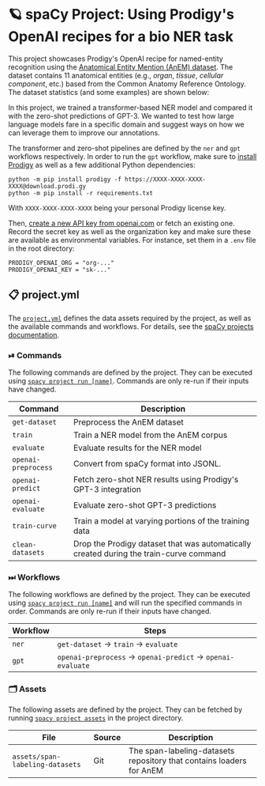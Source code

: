 <!-- SPACY PROJECT: AUTO-GENERATED DOCS START (do not remove) -->

# 🪐 spaCy Project: Using Prodigy's OpenAI recipes for a bio NER task

This project showcases Prodigy's OpenAI recipe for named-entity recognition
using the [Anatomical Entity Mention (AnEM)
dataset](https://aclanthology.org/W12-4304/).  The dataset contains 11
anatomical entities (e.g., *organ*, *tissue*, *cellular component*, etc.)
based from the Common Anatomy Reference Ontology. The dataset statistics (and
some examples) are shown below:

<!-- TODO: insert dataset statistics -->

In this project, we trained a transformer-based NER model and compared it with the zero-shot
predictions of GPT-3. We wanted to test how large language models fare in a specific domain and
suggest ways on how we can leverage them to improve our annotations. 

<!-- TODO: insert zero-shot and supervised learning diagrams -->
<!-- TODO: insert results -->

The transformer and zero-shot pipelines are defined by the `ner` and `gpt` workflows respectively.
In order to run the `gpt` workflow, make sure to [install Prodigy](https://prodi.gy/docs/install) as well
as a few additional Python dependencies:

```
python -m pip install prodigy -f https://XXXX-XXXX-XXXX-XXXX@download.prodi.gy
python -m pip install -r requirements.txt
```

With `XXXX-XXXX-XXXX-XXXX` being your personal Prodigy license key.

Then, [create a new API key from
openai.com](https://platform.openai.com/account/api-keys) or fetch an existing
one. Record the secret key as well as the organization key and make sure these
are available as environmental variables. For instance, set them in a `.env`
file in the root directory:

```
PRODIGY_OPENAI_ORG = "org-..."
PRODIGY_OPENAI_KEY = "sk-..."
```


## 📋 project.yml

The [`project.yml`](project.yml) defines the data assets required by the
project, as well as the available commands and workflows. For details, see the
[spaCy projects documentation](https://spacy.io/usage/projects).

### ⏯ Commands

The following commands are defined by the project. They
can be executed using [`spacy project run [name]`](https://spacy.io/api/cli#project-run).
Commands are only re-run if their inputs have changed.

| Command | Description |
| --- | --- |
| `get-dataset` | Preprocess the AnEM dataset |
| `train` | Train a NER model from the AnEM corpus |
| `evaluate` | Evaluate results for the NER model |
| `openai-preprocess` | Convert from spaCy format into JSONL. |
| `openai-predict` | Fetch zero-shot NER results using Prodigy's GPT-3 integration |
| `openai-evaluate` | Evaluate zero-shot GPT-3 predictions |
| `train-curve` | Train a model at varying portions of the training data |
| `clean-datasets` | Drop the Prodigy dataset that was automatically created during the train-curve command |

### ⏭ Workflows

The following workflows are defined by the project. They
can be executed using [`spacy project run [name]`](https://spacy.io/api/cli#project-run)
and will run the specified commands in order. Commands are only re-run if their
inputs have changed.

| Workflow | Steps |
| --- | --- |
| `ner` | `get-dataset` &rarr; `train` &rarr; `evaluate` |
| `gpt` | `openai-preprocess` &rarr; `openai-predict` &rarr; `openai-evaluate` |

### 🗂 Assets

The following assets are defined by the project. They can
be fetched by running [`spacy project assets`](https://spacy.io/api/cli#project-assets)
in the project directory.

| File | Source | Description |
| --- | --- | --- |
| `assets/span-labeling-datasets` | Git | The span-labeling-datasets repository that contains loaders for AnEM |

<!-- SPACY PROJECT: AUTO-GENERATED DOCS END (do not remove) -->